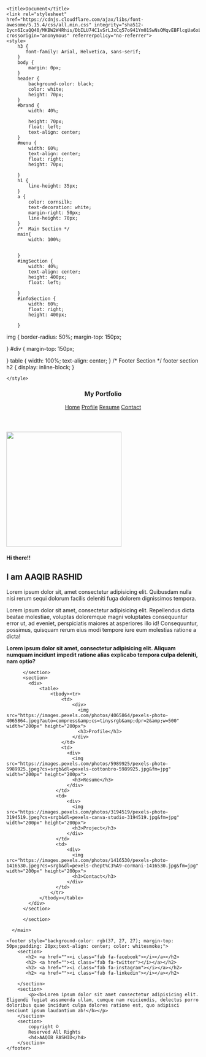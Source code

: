 <html lang="en"><head>
    
    <title>Document</title>
    <link rel="stylesheet" href="https://cdnjs.cloudflare.com/ajax/libs/font-awesome/5.15.4/css/all.min.css" integrity="sha512-1ycn6IcaQQ40/MKBW2W4Rhis/DbILU74C1vSrLJxCq57o941Ym01SwNsOMqvEBFlcgUa6xLiPY/NS5R+E6ztJQ==" crossorigin="anonymous" referrerpolicy="no-referrer">
    <style>
        h3 {
           font-family: Arial, Helvetica, sans-serif;
        }
        body {
            margin: 0px;
        }
        header {
            background-color: black;
            color: white;
            height: 70px;
        }
        #brand {
            width: 40%;
         
            height: 70px;
            float: left;
            text-align: center;
        }
        #menu {
            width: 60%;
            text-align: center;
            float: right;
            height: 70px;
            
        }
        h1 {
            line-height: 35px;
        }
        a {
            color: cornsilk;
            text-decoration: white;
            margin-right: 50px;
            line-height: 70px;
        }
        /*  Main Section */
        main{
            width: 100%;
        
           
        }
        #imgSection {
            width: 40%;
            text-align: center;
            height: 400px;
            float: left;
            
        }
        #infoSection {
            width: 60%;
            float: right;
            height: 400px;
            
        }
   img {
       border-radius: 50%;
       margin-top: 150px;
     
   }
   #div {
       margin-top: 150px;
      
   }
   table {
       width: 100%;
        text-align: center;
   }
   /* Footer Section */
   footer section h2 {
       display: inline-block;
   }
   
    </style>
</head>
<body>
      <header>
       <nav>
           <section id="brand">
              <h1>My Portfolio</h1>
           </section>
           <section id="menu">
           <a href="#Home">Home</a>
           <a href="#Home">Profile</a>
           <a href="#Home">Resume</a>
           <a href="#Home">Contact</a>
           </section>
       </nav>
      </header>
      <main>
          <section id="mainSection">
          <section id="imgSection">
          <img src="https://images.pexels.com/photos/220453/pexels-photo-220453.jpeg?auto=compress&cs=tinysrgb&dpr=1&w=500" width="300px" height="300px">
          </section>
          <section id="infoSection">
           <div id="div">
               <h4>Hi there!!</h4>
               <h2>I am AAQIB RASHID</h2>
               <p>Lorem ipsum dolor sit, amet consectetur adipisicing elit. Quibusdam nulla nisi rerum sequi dolorum facilis deleniti fuga dolorem dignissimos tempora.</p>
              <p>Lorem ipsum dolor sit amet, consectetur adipisicing elit. Repellendus dicta beatae molestiae, voluptas doloremque magni voluptates consequuntur error ut, ad eveniet, perspiciatis maiores at asperiores illo id! Consequuntur, possimus, quisquam rerum eius modi tempore iure eum molestias ratione a dicta!</p>
              <b>Lorem ipsum dolor sit amet, consectetur adipisicing elit. Aliquam numquam incidunt impedit ratione alias explicabo tempora culpa deleniti, nam optio?</b>
            </div>
            
          </section>
          <section>
            <div>
                <table>
                    <tbody><tr>
                        <td>
                            <div>
                              <img src="https://images.pexels.com/photos/4065864/pexels-photo-4065864.jpeg?auto=compress&amp;cs=tinysrgb&amp;dpr=2&amp;w=500" width="200px" height="200px">
                              <h3>Profile</h3>
                            </div>
                        </td>
                        <td>
                          <div>
                            <img src="https://images.pexels.com/photos/5989925/pexels-photo-5989925.jpeg?cs=srgb&dl=pexels-cottonbro-5989925.jpg&fm=jpg" width="200px" height="200px">
                            <h3>Resume</h3>
                          </div>
                      </td>
                      <td>
                          <div>
                            <img src="https://images.pexels.com/photos/3194519/pexels-photo-3194519.jpeg?cs=srgb&dl=pexels-canva-studio-3194519.jpg&fm=jpg" width="200px" height="200px">
                            <h3>Project</h3>
                          </div>
                      </td>
                      <td>
                          <div>
                            <img src="https://images.pexels.com/photos/1416530/pexels-photo-1416530.jpeg?cs=srgb&dl=pexels-chept%C3%A9-cormani-1416530.jpg&fm=jpg" width="200px" height="200px">
                            <h3>Contact</h3>
                          </div>
                      </td>
                    </tr>
                </tbody></table>
            </div>
          </section>
         
          </section>

      </main>

    <footer style="background-color: rgb(37, 27, 27); margin-top: 50px;padding: 20px;text-align: center; color: whitesmoke;">
        <section>
           <h2> <a href=""><i class="fab fa-facebook"></i></a></h2>
           <h2> <a href=""><i class="fab fa-twitter"></i></a></h2>
           <h2> <a href=""><i class="fab fa-instagram"></i></a></h2>
           <h2> <a href=""><i class="fab fa-linkedin"></i></a></h2>

        </section>
        <section>
            <p><b>Lorem ipsum dolor sit amet consectetur adipisicing elit. Eligendi fugiat assumenda ullam, cumque nam reiciendis, delectus porro doloribus quae incidunt culpa dolores ratione est, quo adipisci nesciunt ipsum laudantium ab!</b></p>
        </section>
        <section>
            copyright ©
            Reserved All Rights
            <h4>AAQIB RASHID</h4>
        </section>
    </footer>



</body></html>
